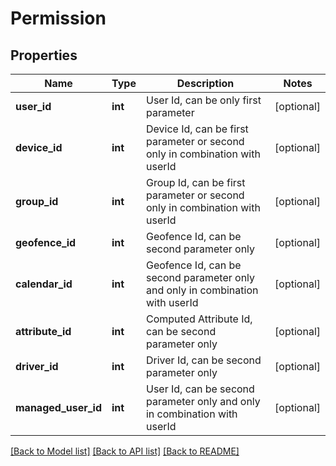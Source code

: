 # Permission

## Properties
Name | Type | Description | Notes
------------ | ------------- | ------------- | -------------
**user_id** | **int** | User Id, can be only first parameter | [optional] 
**device_id** | **int** | Device Id, can be first parameter or second only in combination with userId | [optional] 
**group_id** | **int** | Group Id, can be first parameter or second only in combination with userId | [optional] 
**geofence_id** | **int** | Geofence Id, can be second parameter only | [optional] 
**calendar_id** | **int** | Geofence Id, can be second parameter only and only in combination with userId | [optional] 
**attribute_id** | **int** | Computed Attribute Id, can be second parameter only | [optional] 
**driver_id** | **int** | Driver Id, can be second parameter only | [optional] 
**managed_user_id** | **int** | User Id, can be second parameter only and only in combination with userId | [optional] 

[[Back to Model list]](../README.md#documentation-for-models) [[Back to API list]](../README.md#documentation-for-api-endpoints) [[Back to README]](../README.md)


